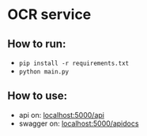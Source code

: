 # OCR service

## How to run:

- `pip install -r requirements.txt`
- `python main.py`

## How to use:

- api on: [localhost:5000/api](http://localhost:5000/api)
- swagger on: [localhost:5000/apidocs](http://localhost:5000/apidocs)